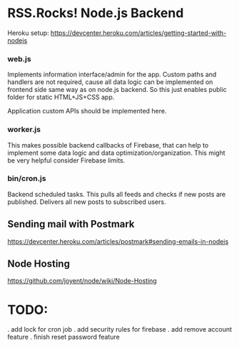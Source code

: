 # RSS.Rocks! Node.js Backend

Heroku setup: https://devcenter.heroku.com/articles/getting-started-with-nodejs

### web.js

Implements information interface/admin for the app. Custom paths and handlers are not required, cause all data logic can be implemented on frontend side same way as on node.js backend. So this just enables public folder for static HTML+JS+CSS app.

Application custom APIs should be implemented here.

### worker.js

This makes possible backend callbacks of Firebase, that can help to implement some data logic and data optimization/organization. This might be very helpful consider Firebase limits.

### bin/cron.js

Backend scheduled tasks. This pulls all feeds and checks if new posts are published. Delivers all new posts to subscribed users.

## Sending mail with Postmark

https://devcenter.heroku.com/articles/postmark#sending-emails-in-nodejs

## Node Hosting

https://github.com/joyent/node/wiki/Node-Hosting

# TODO:

. add lock for cron job
. add security rules for firebase
. add remove account feature
. finish reset password feature